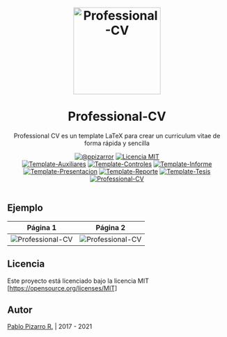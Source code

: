 <h1 align="center">
  <a href="https://latex.ppizarror.com/Professional-CV/" title="Professional-CV">
    <img alt="Professional-CV" src="https://latex.ppizarror.com/res/favicon-cv/icon.png" width="200px" height="200px" />
  </a>
  <br /><br />
  Professional-CV</h1>
<p align="center">Professional CV es un template LaTeX para crear un curriculum vitae de forma rápida y sencilla</p>
<div align="center"><a href="https://ppizarror.com"><img alt="@ppizarror" src="https://latex.ppizarror.com/res/badges/autor.svg" /></a>
<a href="https://opensource.org/licenses/MIT/"><img alt="Licencia MIT" src="https://latex.ppizarror.com/res/badges/licenciamit.svg" /></a>
<br>
<a href="https://github.com/Template-Latex/Template-Auxiliares/"><img alt="Template-Auxiliares" src="https://latex.ppizarror.com/res/badges/auxiliares.svg" /></a>
<a href="https://github.com/Template-Latex/Template-Controles/"><img alt="Template-Controles" src="https://latex.ppizarror.com/res/badges/controles.svg" /></a>
<a href="https://github.com/Template-Latex/Template-Informe/"><img alt="Template-Informe" src="https://latex.ppizarror.com/res/badges/informe.svg" /></a>
<a href="https://github.com/Template-Latex/Template-Presentacion/"><img alt="Template-Presentacion" src="https://latex.ppizarror.com/res/badges/presentacion.svg" /></a>
<a href="https://github.com/Template-Latex/Template-Reporte/"><img alt="Template-Reporte" src="https://latex.ppizarror.com/res/badges/reporte.svg" /></a>
<a href="https://github.com/Template-Latex/Template-Tesis/"><img alt="Template-Tesis" src="https://latex.ppizarror.com/res/badges/tesis.svg" /></a>
<a href="https://github.com/Template-Latex/Professional-CV/"><img alt="Professional-CV" src="https://latex.ppizarror.com/res/badges/professionalcv.svg" /></a>
</div><br />

## Ejemplo

| Página 1 | Página 2 |
|:---:|:---:|
| ![Professional-CV](https://latex.ppizarror.com/res/examples/professional_cv/p1.png)  | ![Professional-CV](https://latex.ppizarror.com/res/examples/professional_cv/p2.png) |

## Licencia

Este proyecto está licenciado bajo la licencia MIT [https://opensource.org/licenses/MIT]

## Autor

<a href="https://ppizarror.com" title="ppizarror">Pablo Pizarro R.</a> | 2017 - 2021
